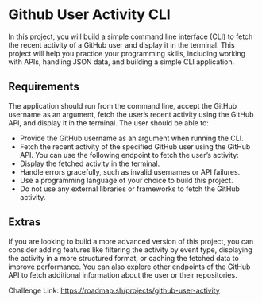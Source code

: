 # Github User Activity CLI
In this project, you will build a simple command line interface (CLI) to fetch the recent activity of a GitHub user and display it in the terminal. This project will help you practice your programming skills, including working with APIs, handling JSON data, and building a simple CLI application.

## Requirements
The application should run from the command line, accept the GitHub username as an argument, fetch the user’s recent activity using the GitHub API, and display it in the terminal. The user should be able to:
- Provide the GitHub username as an argument when running the CLI.
- Fetch the recent activity of the specified GitHub user using the GitHub API. You can use the following endpoint to fetch the user’s activity:
- Display the fetched activity in the terminal.
- Handle errors gracefully, such as invalid usernames or API failures.
- Use a programming language of your choice to build this project.
- Do not use any external libraries or frameworks to fetch the GitHub activity.

## Extras
If you are looking to build a more advanced version of this project, you can consider adding features like filtering the activity by event type, displaying the activity in a more structured format, or caching the fetched data to improve performance. You can also explore other endpoints of the GitHub API to fetch additional information about the user or their repositories.

Challenge Link: https://roadmap.sh/projects/github-user-activity
